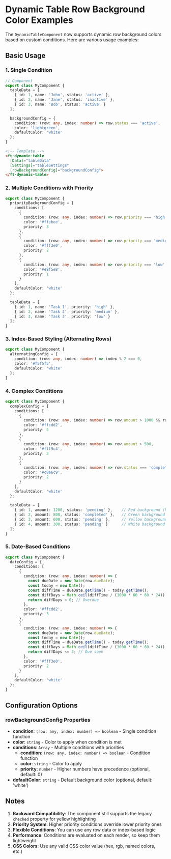 # Dynamic Table Row Background Color Examples

The `DynamicTableComponent` now supports dynamic row background colors based on custom conditions. Here are various usage examples:

## Basic Usage

### 1. Single Condition
```typescript
// Component
export class MyComponent {
  tableData = [
    { id: 1, name: 'John', status: 'active' },
    { id: 2, name: 'Jane', status: 'inactive' },
    { id: 3, name: 'Bob', status: 'active' }
  ];

  backgroundConfig = {
    condition: (row: any, index: number) => row.status === 'active',
    color: 'lightgreen',
    defaultColor: 'white'
  };
}
```

```html
<!-- Template -->
<ft-dynamic-table 
  [Data]="tableData"
  [Settings]="tableSettings"
  [rowBackgroundConfig]="backgroundConfig">
</ft-dynamic-table>
```

### 2. Multiple Conditions with Priority
```typescript
export class MyComponent {
  priorityBackgroundConfig = {
    conditions: [
      { 
        condition: (row: any, index: number) => row.priority === 'high', 
        color: '#ffebee', 
        priority: 3 
      },
      { 
        condition: (row: any, index: number) => row.priority === 'medium', 
        color: '#fff3e0', 
        priority: 2 
      },
      { 
        condition: (row: any, index: number) => row.priority === 'low', 
        color: '#e8f5e8', 
        priority: 1 
      }
    ],
    defaultColor: 'white'
  };

  tableData = [
    { id: 1, name: 'Task 1', priority: 'high' },
    { id: 2, name: 'Task 2', priority: 'medium' },
    { id: 3, name: 'Task 3', priority: 'low' }
  ];
}
```

### 3. Index-Based Styling (Alternating Rows)
```typescript
export class MyComponent {
  alternatingConfig = {
    condition: (row: any, index: number) => index % 2 === 0,
    color: '#f5f5f5',
    defaultColor: 'white'
  };
}
```

### 4. Complex Conditions
```typescript
export class MyComponent {
  complexConfig = {
    conditions: [
      {
        condition: (row: any, index: number) => row.amount > 1000 && row.status === 'pending',
        color: '#ffcdd2',
        priority: 5
      },
      {
        condition: (row: any, index: number) => row.amount > 500,
        color: '#fff9c4',
        priority: 3
      },
      {
        condition: (row: any, index: number) => row.status === 'completed',
        color: '#c8e6c9',
        priority: 2
      }
    ],
    defaultColor: 'white'
  };

  tableData = [
    { id: 1, amount: 1200, status: 'pending' },    // Red background (highest priority)
    { id: 2, amount: 800, status: 'completed' },   // Green background
    { id: 3, amount: 600, status: 'pending' },     // Yellow background
    { id: 4, amount: 300, status: 'pending' }      // White background (default)
  ];
}
```

### 5. Date-Based Conditions
```typescript
export class MyComponent {
  dateConfig = {
    conditions: [
      {
        condition: (row: any, index: number) => {
          const dueDate = new Date(row.dueDate);
          const today = new Date();
          const diffTime = dueDate.getTime() - today.getTime();
          const diffDays = Math.ceil(diffTime / (1000 * 60 * 60 * 24));
          return diffDays < 0; // Overdue
        },
        color: '#ffcdd2',
        priority: 3
      },
      {
        condition: (row: any, index: number) => {
          const dueDate = new Date(row.dueDate);
          const today = new Date();
          const diffTime = dueDate.getTime() - today.getTime();
          const diffDays = Math.ceil(diffTime / (1000 * 60 * 60 * 24));
          return diffDays <= 3; // Due soon
        },
        color: '#fff3e0',
        priority: 2
      }
    ],
    defaultColor: 'white'
  };
}
```

## Configuration Options

### rowBackgroundConfig Properties

- **condition**: `(row: any, index: number) => boolean` - Single condition function
- **color**: `string` - Color to apply when condition is met
- **conditions**: `Array` - Multiple conditions with priorities
  - **condition**: `(row: any, index: number) => boolean` - Condition function
  - **color**: `string` - Color to apply
  - **priority**: `number` - Higher numbers have precedence (optional, default: 0)
- **defaultColor**: `string` - Default background color (optional, default: 'white')

## Notes

1. **Backward Compatibility**: The component still supports the legacy `checked` property for yellow highlighting
2. **Priority System**: Higher priority conditions override lower priority ones
3. **Flexible Conditions**: You can use any row data or index-based logic
4. **Performance**: Conditions are evaluated on each render, so keep them lightweight
5. **CSS Colors**: Use any valid CSS color value (hex, rgb, named colors, etc.)
